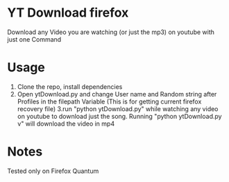 # YT Download firefox
Download any Video you are watching (or just the mp3) on youtube with just one Command

# Usage
1. Clone the repo, install dependencies 
2. Open ytDownload.py and change User name and Random string after Profiles in the filepath Variable (This is for getting current firefox recovery file)
3.run "python ytDownload.py" while watching any video on youtube to download just the song. Running "python ytDownload.py v" will download the video in mp4

# Notes
Tested only on Firefox Quantum
